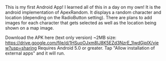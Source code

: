 
This is my first Android App! I learned all of this in a day on my own! It is the android implementation of ApexRandom. It displays a random character and location (depending on the RadioButton setting). There are plans to add images for each character that gets selected as well as the location being shown on a map image.

Download the APK here (text only version) ~2MB size: https://drive.google.com/file/d/1HSuoOJxm8IJ8K5EZd3NzrE_1lwdGjplX/view?usp=sharing
Requires Android 5.0 or greater.
Tap "Allow installation of external apps" and it will run.
